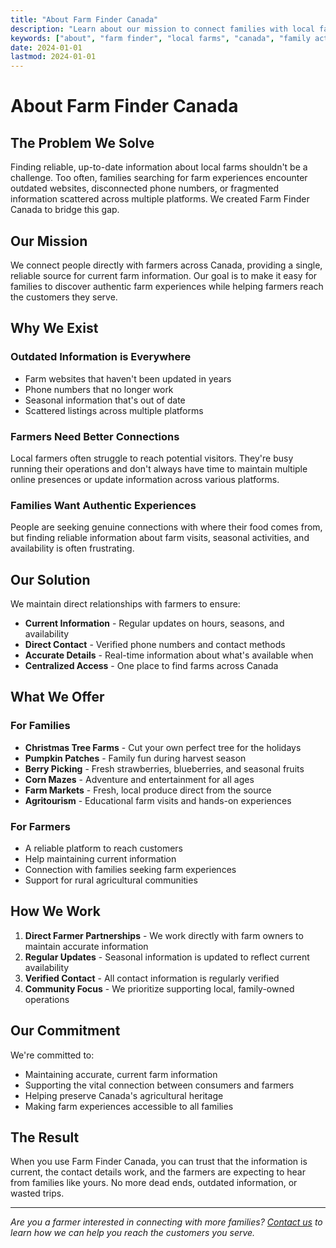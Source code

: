 ```yaml
---
title: "About Farm Finder Canada"
description: "Learn about our mission to connect families with local farms across Canada for seasonal activities, fresh produce, and memorable experiences."
keywords: ["about", "farm finder", "local farms", "canada", "family activities", "seasonal farms"]
date: 2024-01-01
lastmod: 2024-01-01
---
```


# About Farm Finder Canada

## The Problem We Solve

Finding reliable, up-to-date information about local farms shouldn't be a challenge. Too often, families searching for farm experiences encounter outdated websites, disconnected phone numbers, or fragmented information scattered across multiple platforms. We created Farm Finder Canada to bridge this gap.

## Our Mission

We connect people directly with farmers across Canada, providing a single, reliable source for current farm information. Our goal is to make it easy for families to discover authentic farm experiences while helping farmers reach the customers they serve.

## Why We Exist

### Outdated Information is Everywhere
- Farm websites that haven't been updated in years
- Phone numbers that no longer work
- Seasonal information that's out of date
- Scattered listings across multiple platforms

### Farmers Need Better Connections
Local farmers often struggle to reach potential visitors. They're busy running their operations and don't always have time to maintain multiple online presences or update information across various platforms.

### Families Want Authentic Experiences
People are seeking genuine connections with where their food comes from, but finding reliable information about farm visits, seasonal activities, and availability is often frustrating.

## Our Solution

We maintain direct relationships with farmers to ensure:
- **Current Information** - Regular updates on hours, seasons, and availability
- **Direct Contact** - Verified phone numbers and contact methods
- **Accurate Details** - Real-time information about what's available when
- **Centralized Access** - One place to find farms across Canada

## What We Offer

### For Families
- **Christmas Tree Farms** - Cut your own perfect tree for the holidays
- **Pumpkin Patches** - Family fun during harvest season
- **Berry Picking** - Fresh strawberries, blueberries, and seasonal fruits
- **Corn Mazes** - Adventure and entertainment for all ages
- **Farm Markets** - Fresh, local produce direct from the source
- **Agritourism** - Educational farm visits and hands-on experiences

### For Farmers
- A reliable platform to reach customers
- Help maintaining current information
- Connection with families seeking farm experiences
- Support for rural agricultural communities

## How We Work

1. **Direct Farmer Partnerships** - We work directly with farm owners to maintain accurate information
2. **Regular Updates** - Seasonal information is updated to reflect current availability
3. **Verified Contact** - All contact information is regularly verified
4. **Community Focus** - We prioritize supporting local, family-owned operations

## Our Commitment

We're committed to:
- Maintaining accurate, current farm information
- Supporting the vital connection between consumers and farmers
- Helping preserve Canada's agricultural heritage
- Making farm experiences accessible to all families

## The Result

When you use Farm Finder Canada, you can trust that the information is current, the contact details work, and the farmers are expecting to hear from families like yours. No more dead ends, outdated information, or wasted trips.

---

*Are you a farmer interested in connecting with more families? [Contact us](mailto:hello@farmsfinders.ca) to learn how we can help you reach the customers you serve.*
